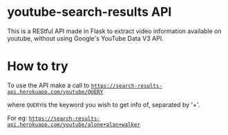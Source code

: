 # youtube-search-results API
This is a REStful API made in Flask to extract video information available on youtube, without using Google's YouTube Data V3 API.

# How to try

To use the API make a call to <code>https://search-results-api.herokuapp.com/youtube/QUERY</code>

where <code>QUERY</code>is the keyword you wish to get info of, separated by '+'. 

For eg: <code>https://search-results-api.herokuapp.com/youtube/alone+alan+walker</code>
